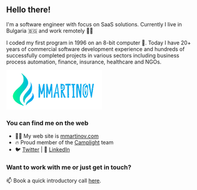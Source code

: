 ## Hello there!

I'm a software engineer with focus on SaaS solutions. Currently I live in Bulgaria 🇧🇬 and work remotely 👨‍💻

I coded my first program in 1996 on an 8-bit computer 👾. Today I have 20+ years of commercial software development experience and hundreds of successfully completed projects in various sectors including business process automation, finance, insurance, healthcare and NGOs.

<img alt="MMartinov" src="./mmartinov-logo-blue.png" width="256" />

### You can find me on the web

- 🧗‍♂️ My web site is [mmartinov.com](https://mmartinov.com)
- 🔥 Proud member of the [Camplight](https://camplight.net) team
- 🐦 [Twitter](https://twitter.com/mmartinov) | 💼 [LinkedIn](https://www.linkedin.com/in/martinov/)

### Want to work with me or just get in touch?

📫 Book a quick introductory call [here](https://cal.com/mmartinov/45-min-meeting).
